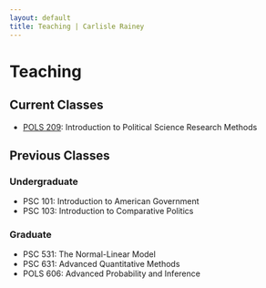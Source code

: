 ```yaml
---
layout: default
title: Teaching | Carlisle Rainey
---
```


# Teaching

## Current Classes

- [POLS 209](pols-209): Introduction to Political Science Research Methods

## Previous Classes

### Undergraduate

- PSC 101: Introduction to American Government
- PSC 103: Introduction to Comparative Politics

### Graduate

- PSC 531: The Normal-Linear Model
- PSC 631: Advanced Quantitative Methods
- POLS 606: Advanced Probability and Inference
